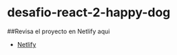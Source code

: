 # desafio-react-2-happy-dog

##Revisa el proyecto en Netlify aqui

- [Netlify](https://desafio-react-2-happy-dog.netlify.app)
